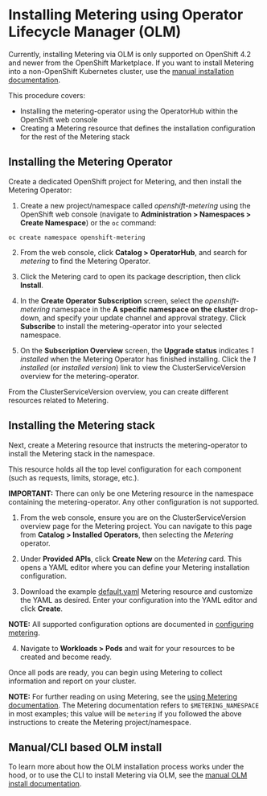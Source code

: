 # Installing Metering using Operator Lifecycle Manager (OLM)

Currently, installing Metering via OLM is only supported on OpenShift 4.2 and newer from the OpenShift Marketplace.
If you want to install Metering into a non-OpenShift Kubernetes cluster, use the [manual installation documentation][manual-install].

This procedure covers:
- Installing the metering-operator using the OperatorHub within the OpenShift web console
- Creating a Metering resource that defines the installation configuration for the rest of the Metering stack

## Installing the Metering Operator

Create a dedicated OpenShift project for Metering, and then install the Metering Operator:

1. Create a new project/namespace called *openshift-metering* using the OpenShift web console (navigate to **Administration > Namespaces > Create Namespace**) or the `oc` command:

```
oc create namespace openshift-metering
```

2. From the web console, click **Catalog > OperatorHub**, and search for *metering* to find the Metering Operator.

3. Click the Metering card to open its package description, then click **Install**.

4. In the **Create Operator Subscription** screen, select the *openshift-metering* namespace in the **A specific namespace on the cluster** drop-down, and specify your update channel and approval strategy. Click **Subscribe** to install the metering-operator into your selected namespace.

5. On the **Subscription Overview** screen, the **Upgrade status** indicates *1 installed* when the Metering Operator has finished installing. Click the *1 installed* (or *installed version*) link to view the ClusterServiceVersion overview for the metering-operator.

From the ClusterServiceVersion overview, you can create different resources related to Metering.

## Installing the Metering stack

Next, create a Metering resource that instructs the metering-operator to install the Metering stack in the namespace.

This resource holds all the top level configuration for each component (such as requests, limits, storage, etc.).

**IMPORTANT:**
There can only be one Metering resource in the namespace containing the metering-operator. Any other configuration is not supported.

1. From the web console, ensure you are on the ClusterServiceVersion overview page for the Metering project.
You can navigate to this page from **Catalog > Installed Operators**, then selecting the *Metering* operator.

2. Under **Provided APIs**, click **Create New** on the *Metering* card. This opens a YAML editor where you can define your Metering installation configuration.

3. Download the example [default.yaml][default-config] Metering resource and customize the YAML as desired. Enter your configuration into the YAML editor and click **Create**.

**NOTE:**
All supported configuration options are documented in [configuring metering][configuring-metering].

4. Navigate to **Workloads > Pods** and wait for your resources to be created and become ready.

Once all pods are ready, you can begin using Metering to collect information and report on your cluster.

**NOTE:**
For further reading on using Metering, see the [using Metering documentation][using-metering]. The Metering documentation refers to `$METERING_NAMESPACE` in most examples; this value will be `metering` if you followed the above instructions to create the Metering project/namespace.

## Manual/CLI based OLM install

To learn more about how the OLM installation process works under the hood, or to use the CLI to install Metering via OLM, see the [manual OLM install documentation][manual-olm-install].

[manual-install]: manual-install.md
[manual-olm-install]: manual-olm-install.md
[configuring-metering]: metering-config.md
[default-config]: ../manifests/metering-config/default.yaml
[using-metering]: using-metering.md
